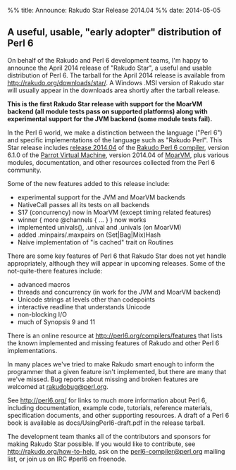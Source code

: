 %% title: Announce: Rakudo Star Release 2014.04
%% date: 2014-05-05

<h2>A useful, usable, "early adopter" distribution of Perl 6</h2>
On behalf of the Rakudo and Perl 6 development teams, I'm happy to announce the April 2014 release of "Rakudo Star", a useful and usable distribution of Perl 6. The tarball for the April 2014 release is available from <a href="http://rakudo.org/downloads/star/">http://rakudo.org/downloads/star/</a>. A Windows .MSI version of Rakudo star will usually appear in the downloads area shortly after the tarball release.

<strong>This is the first Rakudo Star release with support for the MoarVM backend (all module tests pass on supported platforms) along with experimental support for the JVM backend (some module tests fail).</strong>

In the Perl 6 world, we make a distinction between the language ("Perl 6") and specific implementations of the language such as "Rakudo Perl". This Star release includes <a href="https://github.com/rakudo/rakudo/blob/nom/docs/announce/2014.04.md">release 2014.04</a> of the <a href="http://github.com/rakudo/rakudo">Rakudo Perl 6 compiler</a>, version 6.1.0 of the <a href="http://parrot.org/">Parrot Virtual Machine</a>, version 2014.04 of <a href="http://moarvm.org/">MoarVM</a>, plus various modules, documentation, and other resources collected from the Perl 6 community.

Some of the new features added to this release include:
<ul>
    <li>experimental support for the JVM and MoarVM backends</li>
    <li>NativeCall passes all its tests on all backends</li>
    <li>S17 (concurrency) now in MoarVM (except timing related features)</li>
    <li>winner { more @channels { ... } } now works</li>
    <li>implemented univals(), .unival and .univals (on MoarVM)</li>
    <li>added .minpairs/.maxpairs on (Set|Bag|Mix)Hash</li>
    <li>Naive implementation of "is cached" trait on Routines</li>
</ul>
There are some key features of Perl 6 that Rakudo Star does not yet handle appropriately, although they will appear in upcoming releases. Some of the not-quite-there features include:
<ul>
    <li>advanced macros</li>
    <li>threads and concurrency (in work for the JVM and MoarVM backend)</li>
    <li>Unicode strings at levels other than codepoints</li>
    <li>interactive readline that understands Unicode</li>
    <li>non-blocking I/O</li>
    <li>much of Synopsis 9 and 11</li>
</ul>
There is an online resource at <a href="http://perl6.org/compilers/features">http://perl6.org/compilers/features</a> that lists the known implemented and missing features of Rakudo and other Perl 6 implementations.

In many places we've tried to make Rakudo smart enough to inform the programmer that a given feature isn't implemented, but there are many that we've missed. Bug reports about missing and broken features are welcomed at <a href="mailto:rakudobug@perl.org">rakudobug@perl.org</a>.

See <a href="http://perl6.org/">http://perl6.org/</a> for links to much more information about Perl 6, including documentation, example code, tutorials, reference materials, specification documents, and other supporting resources. A draft of a Perl 6 book is available as docs/UsingPerl6-draft.pdf in the release tarball.

The development team thanks all of the contributors and sponsors for making Rakudo Star possible. If you would like to contribute, see <a href="http://rakudo.org/how-to-help">http://rakudo.org/how-to-help</a>, ask on the <a href="mailto:perl6-compiler@perl.org">perl6-compiler@perl.org</a> mailing list, or join us on IRC #perl6 on freenode.
